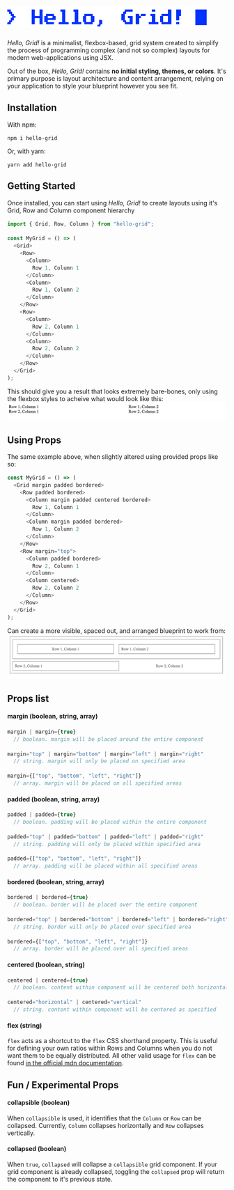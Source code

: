 # ![Hello, Grid!](logo.gif)

*Hello, Grid!* is a minimalist, flexbox-based, grid system created to simplify the process of programming complex (and not so complex) layouts for modern web-applications using JSX.

Out of the box, *Hello, Grid!* contains **no initial styling, themes, or colors**. It's primary purpose is layout architecture and content arrangement, relying on your application to style your blueprint however you see fit.

## Installation
With npm:
```shell
npm i hello-grid
```

Or, with yarn:
```shell
yarn add hello-grid
```

## Getting Started
Once installed, you can start using *Hello, Grid!* to create layouts using it's Grid, Row and Column component hierarchy

```javascript
import { Grid, Row, Column } from "hello-grid";

const MyGrid = () => (
  <Grid>
    <Row>
      <Column>
        Row 1, Column 1
      </Column>
      <Column>
        Row 1, Column 2
      </Column>
    </Row>
    <Row>
      <Column>
        Row 2, Column 1
      </Column>
      <Column>
        Row 2, Column 2
      </Column>
    </Row>
  </Grid>
);
```

This should give you a result that looks extremely bare-bones, only using the flexbox styles to acheive what would look like this:
![basic screenshot](basic-screenshot.gif)

## Using Props
The same example above, when slightly altered using provided props like so:

```javascript
const MyGrid = () => (
  <Grid margin padded bordered>
    <Row padded bordered>
      <Column margin padded centered bordered>
        Row 1, Column 1
      </Column>
      <Column margin padded bordered>
        Row 1, Column 2
      </Column>
    </Row>
    <Row margin="top">
      <Column padded bordered>
        Row 2, Column 1
      </Column>
      <Column centered>
        Row 2, Column 2
      </Column>
    </Row>
  </Grid>
);
```
Can create a more visible, spaced out, and arranged blueprint to work from:
![basic props screenshot](basic-props-screenshot.gif)

## Props list
#### margin (boolean, string, array)
```javascript
margin | margin={true}
  // boolean. margin will be placed around the entire component

margin="top" | margin="bottom" | margin="left" | margin="right"
  // string. margin will only be placed on specified area

margin={["top", "bottom", "left", "right"]}
  // array. margin will be placed on all specified areas
```
#### padded (boolean, string, array)
```javascript
padded | padded={true}
  // boolean. padding will be placed within the entire component

padded="top" | padded="bottom" | padded="left" | padded="right"
  // string. padding will only be placed within specified area

padded={["top", "bottom", "left", "right"]}
  // array. padding will be placed within all specified areas
```
#### bordered (boolean, string, array)
```javascript
bordered | bordered={true}
  // boolean. border will be placed over the entire component

bordered="top" | bordered="bottom" | bordered="left" | bordered="right"
  // string. border will only be placed over specified area

bordered={["top", "bottom", "left", "right"]}
  // array. border will be placed over all specified areas
```
#### centered (boolean, string)
```javascript
centered | centered={true}
  // boolean. content within component will be centered both horizontal and vertical

centered="horizontal" | centered="vertical" 
  // string. content within component will be centered as specified
```
#### flex (string)
`flex` acts as a shortcut to the `flex` CSS shorthand property. This is useful for defining your own ratios within Rows and Columns when you do not want them to be equally distributed. All other valid usage for `flex` can be found [in the official mdn documentation](https://developer.mozilla.org/en-US/docs/Web/CSS/flex).

## Fun / Experimental Props

#### collapsible (boolean)
When `collapsible` is used, it identifies that the `Column` or `Row` can be collapsed. Currently, `Column` collapses horizontally and `Row` collapses vertically.

#### collapsed (boolean)
When `true`, `collapsed` will collapse a `collapsible` grid component. If your grid component is already collapsed, toggling the `collapsed` prop will return the component to it's previous state.
